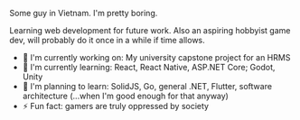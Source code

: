 Some guy in Vietnam. I'm pretty boring.

Learning web development for future work. 
Also an aspiring hobbyist game dev, will probably do it once in a while if time allows.

- 🔭 I'm currently working on: My university capstone project for an HRMS
- 🌱 I'm currently learning: React, React Native, ASP.NET Core; Godot, Unity
- 🤔 I'm planning to learn: SolidJS, Go, general .NET, Flutter, software architecture (...when I'm good enough for that anyway)
- ⚡ Fun fact: gamers are truly oppressed by society
